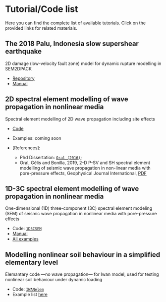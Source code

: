 <!-- TUTORIALS-->
# Tutorial/Code list
Here you can find the complete list of available tutorials. Click on the provided links for related materials.



## The 2018 Palu, Indonesia slow supershear earthquake 
2D damage (low-velocity fault zone) model for dynamic rupture modelling in SEM2DPACK

* [Repository](https://github.com/elifo/damaged_fault)
* [Manual](https://github.com/elifo/damaged_fault/blob/master/README.md)



## 2D spectral element modelling of wave propagation in nonlinear media
Spectral element modelling of 2D wave propagation including site effects

* [Code](https://github.com/jpampuero/sem2dpack/tree/iwan)
* Examples: coming soon
* [References]: 

    * Phd Dissertation: [`Oral (2016)`](https://tel.archives-ouvertes.fr/tel-01562279);
    * Oral, Gélis and Bonilla, 2019, 2-D P-SV and SH spectral element modelling of seismic wave propagation in non-linear media with pore-pressure effects, Geophysical Journal International, [PDF](https://eartharxiv.org/repository/view/1954/)



## 1D-3C spectral element modelling of wave propagation in nonlinear media
One-dimensional (1D) three-component (3C) spectral element modeling (SEM) of seismic wave propagation in nonlinear media with pore-pressure effects

* Code: [`1D3CSEM`](https://github.com/elifo/1D3CSEM/tree/master/1D3CSEM_VERIF_TEMIZLE)
* [Manual](https://github.com/elifo/1D3CSEM/blob/master/1D3CSEM_VERIF_TEMIZLE/MANUAL/manual.pdf)
* [All examples](https://github.com/elifo/1D3CSEM/tree/master/1D3CSEM_VERIF_TEMIZLE/EXAMPLES)



## Modelling nonlinear soil behaviour in a simplified elementary level
Elemantary code —no wave propagation— for Iwan model, used for testing nonlinear soil behaviour under dynamic loading

* Code: [`IWANelem`](https://github.com/elifo/IWANelem)
* Example list [here](https://github.com/elifo/IWANelem/blob/master/README.md)



